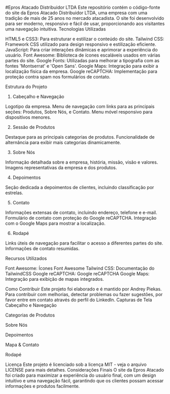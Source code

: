 #Epros Atacado Distribuidor LTDA
Este repositório contém o código-fonte do site da Epros Atacado Distribuidor LTDA, uma empresa com uma tradição de mais de 25 anos no mercado atacadista. O site foi desenvolvido para ser moderno, responsivo e fácil de usar, proporcionando aos visitantes uma navegação intuitiva.
Tecnologias Utilizadas

HTML5 e CSS3: Para estruturar e estilizar o conteúdo do site.
Tailwind CSS: Framework CSS utilizado para design responsivo e estilização eficiente.
JavaScript: Para criar interações dinâmicas e aprimorar a experiência do usuário.
Font Awesome: Biblioteca de ícones escaláveis usados em várias partes do site.
Google Fonts: Utilizadas para melhorar a tipografia com as fontes 'Montserrat' e 'Open Sans'.
Google Maps: Integração para exibir a localização física da empresa.
Google reCAPTCHA: Implementação para proteção contra spam nos formulários de contato.

Estrutura do Projeto
1. Cabeçalho e Navegação

Logotipo da empresa.
Menu de navegação com links para as principais seções: Produtos, Sobre Nós, e Contato.
Menu móvel responsivo para dispositivos menores.

2. Sessão de Produtos

Destaque para as principais categorias de produtos.
Funcionalidade de alternância para exibir mais categorias dinamicamente.

3. Sobre Nós

Informação detalhada sobre a empresa, história, missão, visão e valores.
Imagens representativas da empresa e dos produtos.

4. Depoimentos

Seção dedicada a depoimentos de clientes, incluindo classificação por estrelas.

5. Contato

Informações extensas de contato, incluindo endereço, telefone e e-mail.
Formulário de contato com proteção do Google reCAPTCHA.
Integração com o Google Maps para mostrar a localização.

6. Rodapé

Links úteis de navegação para facilitar o acesso a diferentes partes do site.
Informações de contato resumidas.

Recursos Utilizados

Font Awesome: Ícones Font Awesome
Tailwind CSS: Documentação do TailwindCSS
Google reCAPTCHA: Google reCAPTCHA
Google Maps: Integração para exibição de mapas integrados.

Como Contribuir
Este projeto foi elaborado e é mantido por Andrey Piekas. Para contribuir com melhorias, detectar problemas ou fazer sugestões, por favor entre em contato através do perfil do LinkedIn.
Capturas de Tela
Cabeçalho e Navegação

Categorias de Produtos

Sobre Nós

Depoimentos

Mapa & Contato

Rodapé

Licença
Este projeto é licenciado sob a licença MIT - veja o arquivo LICENSE para mais detalhes.
Considerações Finais
O site da Epros Atacado foi criado para maximizar a experiência do usuário final, com um design intuitivo e uma navegação fácil, garantindo que os clientes possam acessar informações e produtos facilmente.
